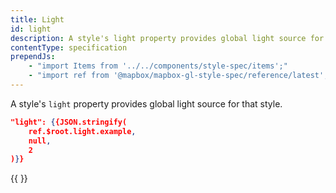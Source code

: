 ```yaml
---
title: Light
id: light
description: A style's light property provides global light source for that style.
contentType: specification
prependJs:
    - "import Items from '../../components/style-spec/items';"
    - "import ref from '@mapbox/mapbox-gl-style-spec/reference/latest';"
---
```


A style's `light` property provides global light source for that style.

```json
"light": {{JSON.stringify(
    ref.$root.light.example,
    null,
    2
)}}
```

<!--
START GENERATED CONTENT:
Content in this section is generated directly using the Mapbox Style
Specification. To update any content displayed in this section, make edits to:
https://github.com/mapbox/mapbox-gl-js/blob/main/src/style-spec/reference/v8.json.
-->
{{ <Items headingLevel='2' entry={ref.light} /> }}
<!-- END GENERATED CONTENT -->

